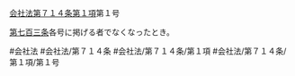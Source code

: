 [会社法第７１４条第１項](会社法＿＿＿＿第７１４条第１項)第１号

[第七百三条](会社法＿＿＿＿第７０３条)各号に掲げる者でなくなったとき。


#会社法
#会社法/第７１４条
#会社法/第７１４条/第１項
#会社法/第７１４条/第１項/第１号

